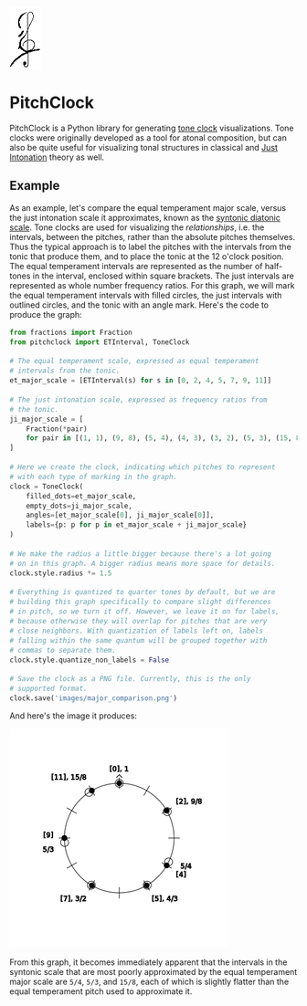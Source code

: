 ![PitchClock Logo](images/pitchclock.png)

# PitchClock

PitchClock is a Python library for generating 
[tone clock](https://en.wikipedia.org/wiki/Tone_Clock) visualizations.
Tone clocks were originally developed as a tool for atonal composition,
but can also be quite useful for visualizing tonal structures in
classical and 
[Just Intonation](https://en.wikipedia.org/wiki/Just_intonation)
theory as well.

## Example

As an example, let's compare the equal temperament major scale, 
versus the just intonation scale it approximates, known as the
[syntonic diatonic scale](https://en.wikipedia.org/wiki/Syntonic_diatonic_scale). 
Tone clocks are used for visualizing the *relationships*, i.e. the 
intervals, between the pitches, rather than the absolute pitches 
themselves. Thus the typical approach is to label the pitches with 
the intervals from the tonic that produce them, and to place the 
tonic at the 12 o'clock position. The equal temperament intervals
are represented as the number of half-tones in the interval, 
enclosed within square brackets. The just intervals are represented 
as whole number frequency ratios. For this graph, we will mark the 
equal temperament intervals with filled circles, the just intervals 
with outlined circles, and the tonic with an angle mark. Here's the 
code to produce the graph:

```python
from fractions import Fraction
from pitchclock import ETInterval, ToneClock

# The equal temperament scale, expressed as equal temperament
# intervals from the tonic.
et_major_scale = [ETInterval(s) for s in [0, 2, 4, 5, 7, 9, 11]]

# The just intonation scale, expressed as frequency ratios from 
# the tonic.
ji_major_scale = [
    Fraction(*pair) 
    for pair in [(1, 1), (9, 8), (5, 4), (4, 3), (3, 2), (5, 3), (15, 8)]
]

# Here we create the clock, indicating which pitches to represent 
# with each type of marking in the graph. 
clock = ToneClock(
    filled_dots=et_major_scale, 
    empty_dots=ji_major_scale, 
    angles=[et_major_scale[0], ji_major_scale[0]], 
    labels={p: p for p in et_major_scale + ji_major_scale}
)

# We make the radius a little bigger because there's a lot going
# on in this graph. A bigger radius means more space for details.
clock.style.radius *= 1.5

# Everything is quantized to quarter tones by default, but we are
# building this graph specifically to compare slight differences
# in pitch, so we turn it off. However, we leave it on for labels,
# because otherwise they will overlap for pitches that are very
# close neighbors. With quantization of labels left on, labels
# falling within the same quantum will be grouped together with
# commas to separate them.
clock.style.quantize_non_labels = False

# Save the clock as a PNG file. Currently, this is the only
# supported format. 
clock.save('images/major_comparison.png')
```

And here's the image it produces:

![Major Scale Comparison](images/major_comparison.png)

From this graph, it becomes immediately apparent that the intervals in 
the syntonic scale that are most poorly approximated by the equal
temperament major scale are `5/4`, `5/3`, and `15/8`, each of which
is slightly flatter than the equal temperament pitch used to approximate
it. 
